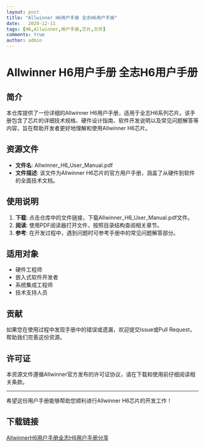 ```yaml
---
layout: post
title: "Allwinner H6用户手册 全志H6用户手册"
date:   2020-12-11
tags: [H6,Allwinner,用户手册,芯片,文件]
comments: true
author: admin
---
```

# Allwinner H6用户手册 全志H6用户手册

## 简介
本仓库提供了一份详细的Allwinner H6用户手册，适用于全志H6系列芯片。该手册包含了芯片的详细技术规格、硬件设计指南、软件开发说明以及常见问题解答等内容，旨在帮助开发者更好地理解和使用Allwinner H6芯片。

## 资源文件
- **文件名**: Allwinner_H6_User_Manual.pdf
- **文件描述**: 该文件为Allwinner H6芯片的官方用户手册，涵盖了从硬件到软件的全面技术文档。

## 使用说明
1. **下载**: 点击仓库中的文件链接，下载Allwinner_H6_User_Manual.pdf文件。
2. **阅读**: 使用PDF阅读器打开文件，按照目录结构查阅相关章节。
3. **参考**: 在开发过程中，遇到问题时可参考手册中的常见问题解答部分。

## 适用对象
- 硬件工程师
- 嵌入式软件开发者
- 系统集成工程师
- 技术支持人员

## 贡献
如果您在使用过程中发现手册中的错误或遗漏，欢迎提交Issue或Pull Request，帮助我们完善这份资源。

## 许可证
本资源文件遵循Allwinner官方发布的许可证协议，请在下载和使用前仔细阅读相关条款。

---

希望这份用户手册能够帮助您顺利进行Allwinner H6芯片的开发工作！

## 下载链接

[AllwinnerH6用户手册全志H6用户手册分享](https://pan.quark.cn/s/1c2df47fa7a4)
